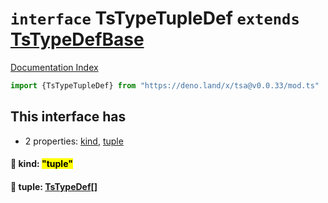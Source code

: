 # `interface` TsTypeTupleDef `extends` [TsTypeDefBase](../private.interface.TsTypeDefBase/README.md)

[Documentation Index](../README.md)

```ts
import {TsTypeTupleDef} from "https://deno.land/x/tsa@v0.0.33/mod.ts"
```

## This interface has

- 2 properties:
[kind](#-kind-tuple),
[tuple](#-tuple-tstypedef)


#### 📄 kind: <mark>"tuple"</mark>



#### 📄 tuple: [TsTypeDef](../type.TsTypeDef/README.md)\[]



